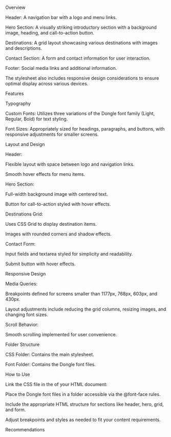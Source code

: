 Overview


Header: A navigation bar with a logo and menu links.

Hero Section: A visually striking introductory section with a background image, heading, and call-to-action button.

Destinations: A grid layout showcasing various destinations with images and descriptions.

Contact Section: A form and contact information for user interaction.

Footer: Social media links and additional information.

The stylesheet also includes responsive design considerations to ensure optimal display across various devices.

Features

Typography

Custom Fonts: Utilizes three variations of the Dongle font family (Light, Regular, Bold) for text styling.

Font Sizes: Appropriately sized for headings, paragraphs, and buttons, with responsive adjustments for smaller screens.

Layout and Design

Header:

Flexible layout with space between logo and navigation links.

Smooth hover effects for menu items.

Hero Section:

Full-width background image with centered text.

Button for call-to-action styled with hover effects.

Destinations Grid:

Uses CSS Grid to display destination items.

Images with rounded corners and shadow effects.

Contact Form:

Input fields and textarea styled for simplicity and readability.

Submit button with hover effects.

Responsive Design

Media Queries:

Breakpoints defined for screens smaller than 1177px, 768px, 603px, and 430px.

Layout adjustments include reducing the grid columns, resizing images, and changing font sizes.

Scroll Behavior:

Smooth scrolling implemented for user convenience.

Folder Structure

CSS Folder: Contains the main stylesheet.

Font Folder: Contains the Dongle font files.

How to Use

Link the CSS file in the <head> of your HTML document:

<link rel="stylesheet" href="styles.css">

Place the Dongle font files in a folder accessible via the @font-face rules.

Include the appropriate HTML structure for sections like header, hero, grid, and form.

Adjust breakpoints and styles as needed to fit your content requirements.

Recommendations
